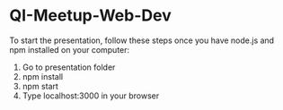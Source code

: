 # QI-Meetup-Web-Dev

To start the presentation, follow these steps once you have node.js and npm installed on your computer:

1. Go to presentation folder
2. npm install
3. npm start
4. Type localhost:3000 in your browser


